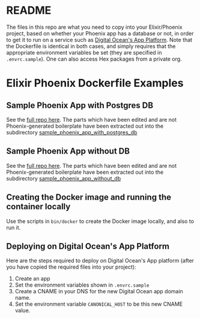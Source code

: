 # README

The files in this repo are what you need to copy into your Elixir/Phoenix project,
based on whether your Phoenix app has a database or not, in order to get it to run on a service such as 
[Digital Ocean's App Platform](https://www.digitalocean.com/products/app-platform/).  Note that the Dockerfile is identical
in both cases, and simply requires that the appropriate environment variables be set (they are specified
in `.envrc.sample`). One can also access Hex packages from a private org.

# Elixir Phoenix Dockerfile Examples

## Sample Phoenix App with Postgres DB

See the [full repo here](https://github.com/geometerio/sample_phoenix_app_with_postgres_db).  The parts which have been edited
and are not Phoenix-generated boilerplate have been extracted out into the 
subdirectory [sample_phoenix_app_with_postgres_db](sample_phoenix_app_with_postgres_db)

## Sample Phoenix App without DB

See the [full repo here](https://github.com/geometerio/sample_phoenix_app_without_db).  The parts which have been edited
and are not Phoenix-generated boilerplate have been extracted out into the 
subdirectory [sample_phoenix_app_without_db](sample_phoenix_app_without_db)

## Creating the Docker image and running the container locally

Use the scripts in `bin/docker` to create the Docker image locally, and also to run it.

## Deploying on Digital Ocean's App Platform

Here are the steps required to deploy on Digital Ocean's App platform (after you have copied the required files
into your project):

1) Create an app
1) Set the environment variables shown in `.envrc.sample`
1) Create a CNAME in your DNS for the new Digital Ocean app domain name.
1) Set the environment variable `CANONICAL_HOST` to be this new CNAME value.
